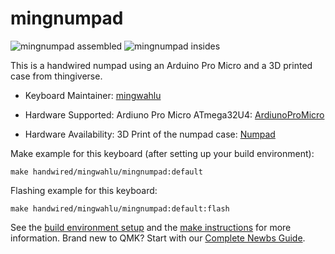 # mingnumpad

![mingnumpad assembled](https://i.imgur.com/50zzoPy.jpg)
![mingnumpad insides](https://i.imgur.com/RZ7BMlZ.jpg)

This is a handwired numpad using an Arduino Pro Micro and a 3D printed case from thingiverse.

* Keyboard Maintainer: [mingwahlu](https://github.com/tan00060)

* Hardware Supported: Ardiuno Pro Micro ATmega32U4: [ArdiunoProMicro](https://www.amazon.ca/KeeYees-ATmega32U4-Development-Microcontroller-Bootloader/dp/B07FXCTVQP/ref=sr_1_3?dchild=1&keywords=arduino+pro+micro&qid=1598072684&sr=8-3)

* Hardware Availability: 3D Print of the numpad case: [Numpad](https://www.thingiverse.com/thing:3393103)

Make example for this keyboard (after setting up your build environment):

    make handwired/mingwahlu/mingnumpad:default

Flashing example for this keyboard:

    make handwired/mingwahlu/mingnumpad:default:flash

See the [build environment setup](https://docs.qmk.fm/#/getting_started_build_tools) and the [make instructions](https://docs.qmk.fm/#/getting_started_make_guide) for more information. Brand new to QMK? Start with our [Complete Newbs Guide](https://docs.qmk.fm/#/newbs).
